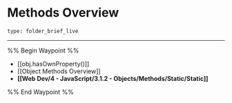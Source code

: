 # Methods Overview
 
```ccard
type: folder_brief_live
```
 
---

%% Begin Waypoint %%
- [[obj.hasOwnProperty()]]
- [[Object Methods Overview]]
- **[[Web Dev/4 - JavaScript/3.1.2 - Objects/Methods/Static/Static]]**

%% End Waypoint %%